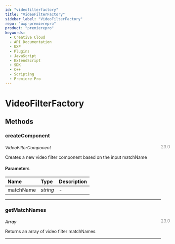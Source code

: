 ```yaml
---
id: "videofilterfactory"
title: "VideoFilterFactory"
sidebar_label: "VideoFilterFactory"
repo: "uxp-premierepro"
product: "premierepro"
keywords:
  - Creative Cloud
  - API Documentation
  - UXP
  - Plugins
  - JavaScript
  - ExtendScript
  - SDK
  - C++
  - Scripting
  - Premiere Pro
---
```


# VideoFilterFactory  

## Methods

### createComponent

<span class="minversion" style="display: block; margin-bottom: -1em; margin-left: 36em; float:left; opacity:0.5;">23.0</span>

*VideoFilterComponent*

Creates a new video filter component based on the input matchName

#### Parameters

| Name | Type | Description |
| :------ | :------ | :------ |
| matchName | *string* | - |

___

### getMatchNames

<span class="minversion" style="display: block; margin-bottom: -1em; margin-left: 36em; float:left; opacity:0.5;">23.0</span>

*Array*

Returns an array of video filter matchNames


___

